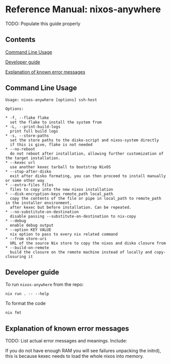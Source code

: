 # Reference Manual: nixos-anywhere

TODO: Populate this guide properly

## Contents

[Command Line Usage](#command-line-usage)

[Developer guide](#developer-guide)

[Explanation of known error messages](#explanation-of-known-error-messages)

## Command Line Usage

<!-- `$ bash ./src/nixos-anywhere.sh --help` -->

```
Usage: nixos-anywhere [options] ssh-host

Options:

* -f, --flake flake
  set the flake to install the system from
* -L, --print-build-logs
  print full build logs
* -s, --store-paths
  set the store paths to the disko-script and nixos-system directly
  if this is give, flake is not needed
* --no-reboot
  do not reboot after installation, allowing further customization of the target installation.
* --kexec url
  use another kexec tarball to bootstrap NixOS
* --stop-after-disko
  exit after disko formating, you can then proceed to install manually or some other way
* --extra-files files
  files to copy into the new nixos installation
* --disk-encryption-keys remote_path local_path
  copy the contents of the file or pipe in local_path to remote_path in the installer environment,
  after kexec but before installation. Can be repeated.
* --no-substitute-on-destination
  disable passing --substitute-on-destination to nix-copy
* --debug
  enable debug output
* --option KEY VALUE
  nix option to pass to every nix related command
* --from store-uri
  URL of the source Nix store to copy the nixos and disko closure from
* --build-on-remote
  build the closure on the remote machine instead of locally and copy-closuring it
```

## Developer guide

To run `nixos-anywhere` from the repo:

```shell
nix run . -- --help
```

To format the code

```shell
nix fmt
```

## Explanation of known error messages

TODO: List actual error messages and meanings. Include:

If you do not have enough RAM you will see failures unpacking the initrd), this
is because kexec needs to load the whole nixos into memory.

